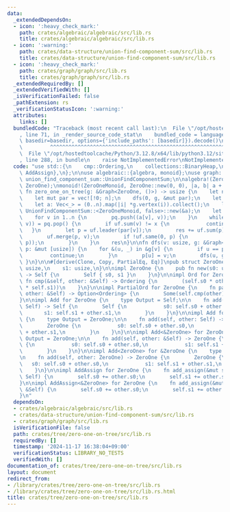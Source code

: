 ```yaml
---
data:
  _extendedDependsOn:
  - icon: ':heavy_check_mark:'
    path: crates/algebraic/algebraic/src/lib.rs
    title: crates/algebraic/algebraic/src/lib.rs
  - icon: ':warning:'
    path: crates/data-structure/union-find-component-sum/src/lib.rs
    title: crates/data-structure/union-find-component-sum/src/lib.rs
  - icon: ':heavy_check_mark:'
    path: crates/graph/graph/src/lib.rs
    title: crates/graph/graph/src/lib.rs
  _extendedRequiredBy: []
  _extendedVerifiedWith: []
  _isVerificationFailed: false
  _pathExtension: rs
  _verificationStatusIcon: ':warning:'
  attributes:
    links: []
  bundledCode: "Traceback (most recent call last):\n  File \"/opt/hostedtoolcache/Python/3.12.8/x64/lib/python3.12/site-packages/onlinejudge_verify/documentation/build.py\"\
    , line 71, in _render_source_code_stat\n    bundled_code = language.bundle(stat.path,\
    \ basedir=basedir, options={'include_paths': [basedir]}).decode()\n          \
    \         ^^^^^^^^^^^^^^^^^^^^^^^^^^^^^^^^^^^^^^^^^^^^^^^^^^^^^^^^^^^^^^^^^^^^^^^^^^^^^^^^^\n\
    \  File \"/opt/hostedtoolcache/Python/3.12.8/x64/lib/python3.12/site-packages/onlinejudge_verify/languages/rust.py\"\
    , line 288, in bundle\n    raise NotImplementedError\nNotImplementedError\n"
  code: "use std::{\n    cmp::Ordering,\n    collections::BinaryHeap,\n    ops::{Add,\
    \ AddAssign},\n};\n\nuse algebraic::{algebra, monoid};\nuse graph::Graph;\nuse\
    \ union_find_component_sum::UnionFindComponentSum;\n\nalgebra!(ZeroOneMonoid,\
    \ ZeroOne);\nmonoid!(ZeroOneMonoid, ZeroOne::new(0, 0), |a, b| a + b);\n\npub\
    \ fn zero_one_on_tree(g: &Graph<ZeroOne, ()>) -> usize {\n    let n = g.len();\n\
    \    let mut par = vec![!0; n];\n    dfs(0, g, &mut par);\n    let mut res = 0;\n\
    \    let a: Vec<_> = (0..n).map(|i| *g.vertex(i)).collect();\n    let mut uf =\
    \ UnionFindComponentSum::<ZeroOneMonoid, false>::new(&a);\n    let mut pq = BinaryHeap::new();\n\
    \    for v in 1..n {\n        pq.push((a[v], v));\n    }\n    while let Some((x,\
    \ v)) = pq.pop() {\n        if uf.sum(v) != x {\n            continue;\n     \
    \   }\n        let p = uf.leader(par[v]);\n        res += uf.sum(p).s1 * uf.sum(v).s0;\n\
    \        uf.merge(p, v);\n        if !uf.same(0, p) {\n            pq.push((uf.sum(p),\
    \ p));\n        }\n    }\n    res\n}\n\nfn dfs(v: usize, g: &Graph<ZeroOne, ()>,\
    \ p: &mut [usize]) {\n    for &(u, _) in &g[v] {\n        if u == p[v] {\n   \
    \         continue;\n        }\n        p[u] = v;\n        dfs(u, g, p);\n   \
    \ }\n}\n\n#[derive(Clone, Copy, PartialEq, Eq)]\npub struct ZeroOne {\n    s0:\
    \ usize,\n    s1: usize,\n}\n\nimpl ZeroOne {\n    pub fn new(s0: usize, s1: usize)\
    \ -> Self {\n        Self { s0, s1 }\n    }\n}\n\nimpl Ord for ZeroOne {\n   \
    \ fn cmp(&self, other: &Self) -> Ordering {\n        (self.s0 * other.s1).cmp(&(other.s0\
    \ * self.s1))\n    }\n}\n\nimpl PartialOrd for ZeroOne {\n    fn partial_cmp(&self,\
    \ other: &Self) -> Option<Ordering> {\n        Some(self.cmp(other))\n    }\n\
    }\n\nimpl Add for ZeroOne {\n    type Output = Self;\n\n    fn add(self, other:\
    \ Self) -> Self {\n        Self {\n            s0: self.s0 + other.s0,\n     \
    \       s1: self.s1 + other.s1,\n        }\n    }\n}\n\nimpl Add for &ZeroOne\
    \ {\n    type Output = ZeroOne;\n\n    fn add(self, other: Self) -> ZeroOne {\n\
    \        ZeroOne {\n            s0: self.s0 + other.s0,\n            s1: self.s1\
    \ + other.s1,\n        }\n    }\n}\n\nimpl Add<&ZeroOne> for ZeroOne {\n    type\
    \ Output = ZeroOne;\n\n    fn add(self, other: &Self) -> ZeroOne {\n        ZeroOne\
    \ {\n            s0: self.s0 + other.s0,\n            s1: self.s1 + other.s1,\n\
    \        }\n    }\n}\n\nimpl Add<ZeroOne> for &ZeroOne {\n    type Output = ZeroOne;\n\
    \n    fn add(self, other: ZeroOne) -> ZeroOne {\n        ZeroOne {\n         \
    \   s0: self.s0 + other.s0,\n            s1: self.s1 + other.s1,\n        }\n\
    \    }\n}\n\nimpl AddAssign for ZeroOne {\n    fn add_assign(&mut self, other:\
    \ Self) {\n        self.s0 += other.s0;\n        self.s1 += other.s1;\n    }\n\
    }\n\nimpl AddAssign<&ZeroOne> for ZeroOne {\n    fn add_assign(&mut self, other:\
    \ &Self) {\n        self.s0 += other.s0;\n        self.s1 += other.s1;\n    }\n\
    }\n"
  dependsOn:
  - crates/algebraic/algebraic/src/lib.rs
  - crates/data-structure/union-find-component-sum/src/lib.rs
  - crates/graph/graph/src/lib.rs
  isVerificationFile: false
  path: crates/tree/zero-one-on-tree/src/lib.rs
  requiredBy: []
  timestamp: '2024-11-17 16:38:04+09:00'
  verificationStatus: LIBRARY_NO_TESTS
  verifiedWith: []
documentation_of: crates/tree/zero-one-on-tree/src/lib.rs
layout: document
redirect_from:
- /library/crates/tree/zero-one-on-tree/src/lib.rs
- /library/crates/tree/zero-one-on-tree/src/lib.rs.html
title: crates/tree/zero-one-on-tree/src/lib.rs
---
```

